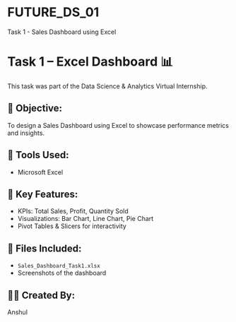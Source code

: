 # FUTURE_DS_01
Task 1 - Sales Dashboard using Excel
# Task 1 – Excel Dashboard 📊

This task was part of the Data Science & Analytics Virtual Internship.

## 🔹 Objective:
To design a Sales Dashboard using Excel to showcase performance metrics and insights.

## 🔹 Tools Used:
- Microsoft Excel

## 🔹 Key Features:
- KPIs: Total Sales, Profit, Quantity Sold
- Visualizations: Bar Chart, Line Chart, Pie Chart
- Pivot Tables & Slicers for interactivity

## 📎 Files Included:
- `Sales_Dashboard_Task1.xlsx`
- Screenshots of the dashboard

## 👨‍💻 Created By:
Anshul 
